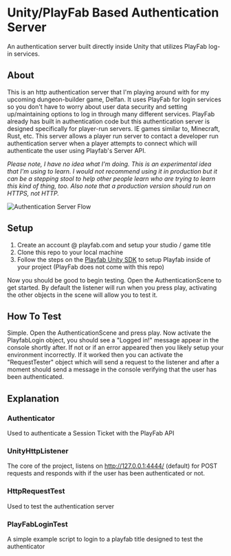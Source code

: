# Unity/PlayFab Based Authentication Server
An authentication server built directly inside Unity that utilizes PlayFab log-in services.

## About
This is an http authentication server that I'm playing around with for my upcoming dungeon-builder game, Delfan. It uses PlayFab for login services so you don't have to worry about user data security and setting up/maintaining options to log in through many different services. PlayFab already has built in authentication code but this authentication server is designed specifically for player-run servers. IE games similar to, Minecraft, Rust, etc. This server allows a player run server to contact a developer run authentication server when a player attempts to connect which will authenticate the user using Playfab's Server API. 

*Please note, I have no idea what I'm doing. This is an experimental idea that I'm using to learn. I would not recommend using it in production but it can be a stepping stool to help other people learn who are trying to learn this kind of thing, too. Also note that a production version should run on HTTPS, not HTTP.* 

![Authentication Server Flow](https://user-images.githubusercontent.com/62683395/155448245-1dae2e73-4038-4b24-8619-719d2da0c380.png)

## Setup

1) Create an account @ playfab.com and setup your studio / game title
2) Clone this repo to your local machine
3) Follow the steps on the [Playfab Unity SDK](https://github.com/PlayFab/UnitySDK) to setup Playfab inside of your project (PlayFab does not come with this repo)

Now you should be good to begin testing. Open the AuthenticationScene to get started. By default the listener will run when you press play, activating the other objects in the scene will allow you to test it.

## How To Test

Simple. Open the AuthenticationScene and press play. Now activate the PlayfabLogin object, you should see a "Logged in!" message appear in the console shortly after. If not or if an error appeared then you likely setup your environment incorrectly. If it worked then you can activate the "RequestTester" object which will send a request to the listener and after a moment should send a message in the console verifying that the user has been authenticated.

## Explanation

### Authenticator
Used to authenticate a Session Ticket with the PlayFab API

### UnityHttpListener
The core of the project, listens on http://127.0.0.1:4444/ (default) for POST requests and responds with if the user has been authenticated or not.

### HttpRequestTest
Used to test the authentication server

### PlayFabLoginTest
A simple example script to login to a playfab title designed to test the authenticator

